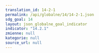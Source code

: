 ```yaml
---
translation_id: 14-2-1
permalink: /api/globalne/14/14-2-1.json
sdg_goal: 14
layout: json_globalne_goal_indicator
indicator: "14.2.1"
zmienne: null
kategorie: null
source_url: null
---
```

